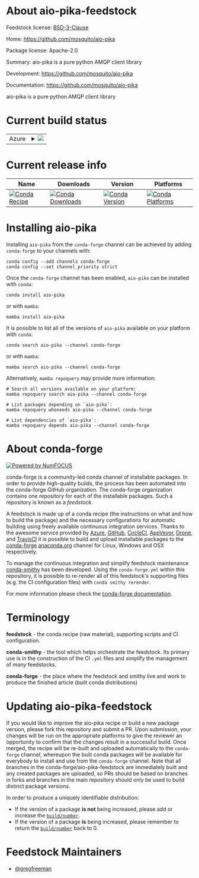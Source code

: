 About aio-pika-feedstock
========================

Feedstock license: [BSD-3-Clause](https://github.com/conda-forge/aio-pika-feedstock/blob/main/LICENSE.txt)

Home: https://github.com/mosquito/aio-pika

Package license: Apache-2.0

Summary: aio-pika is a pure python AMQP client library

Development: https://github.com/mosquito/aio-pika

Documentation: https://github.com/mosquito/aio-pika

aio-pika is a pure python AMQP client library


Current build status
====================


<table>
    
  <tr>
    <td>Azure</td>
    <td>
      <details>
        <summary>
          <a href="https://dev.azure.com/conda-forge/feedstock-builds/_build/latest?definitionId=7107&branchName=main">
            <img src="https://dev.azure.com/conda-forge/feedstock-builds/_apis/build/status/aio-pika-feedstock?branchName=main">
          </a>
        </summary>
        <table>
          <thead><tr><th>Variant</th><th>Status</th></tr></thead>
          <tbody><tr>
              <td>linux_64_python3.10.____cpython</td>
              <td>
                <a href="https://dev.azure.com/conda-forge/feedstock-builds/_build/latest?definitionId=7107&branchName=main">
                  <img src="https://dev.azure.com/conda-forge/feedstock-builds/_apis/build/status/aio-pika-feedstock?branchName=main&jobName=linux&configuration=linux%20linux_64_python3.10.____cpython" alt="variant">
                </a>
              </td>
            </tr><tr>
              <td>linux_64_python3.11.____cpython</td>
              <td>
                <a href="https://dev.azure.com/conda-forge/feedstock-builds/_build/latest?definitionId=7107&branchName=main">
                  <img src="https://dev.azure.com/conda-forge/feedstock-builds/_apis/build/status/aio-pika-feedstock?branchName=main&jobName=linux&configuration=linux%20linux_64_python3.11.____cpython" alt="variant">
                </a>
              </td>
            </tr><tr>
              <td>linux_64_python3.12.____cpython</td>
              <td>
                <a href="https://dev.azure.com/conda-forge/feedstock-builds/_build/latest?definitionId=7107&branchName=main">
                  <img src="https://dev.azure.com/conda-forge/feedstock-builds/_apis/build/status/aio-pika-feedstock?branchName=main&jobName=linux&configuration=linux%20linux_64_python3.12.____cpython" alt="variant">
                </a>
              </td>
            </tr><tr>
              <td>linux_64_python3.9.____cpython</td>
              <td>
                <a href="https://dev.azure.com/conda-forge/feedstock-builds/_build/latest?definitionId=7107&branchName=main">
                  <img src="https://dev.azure.com/conda-forge/feedstock-builds/_apis/build/status/aio-pika-feedstock?branchName=main&jobName=linux&configuration=linux%20linux_64_python3.9.____cpython" alt="variant">
                </a>
              </td>
            </tr><tr>
              <td>osx_64_python3.10.____cpython</td>
              <td>
                <a href="https://dev.azure.com/conda-forge/feedstock-builds/_build/latest?definitionId=7107&branchName=main">
                  <img src="https://dev.azure.com/conda-forge/feedstock-builds/_apis/build/status/aio-pika-feedstock?branchName=main&jobName=osx&configuration=osx%20osx_64_python3.10.____cpython" alt="variant">
                </a>
              </td>
            </tr><tr>
              <td>osx_64_python3.11.____cpython</td>
              <td>
                <a href="https://dev.azure.com/conda-forge/feedstock-builds/_build/latest?definitionId=7107&branchName=main">
                  <img src="https://dev.azure.com/conda-forge/feedstock-builds/_apis/build/status/aio-pika-feedstock?branchName=main&jobName=osx&configuration=osx%20osx_64_python3.11.____cpython" alt="variant">
                </a>
              </td>
            </tr><tr>
              <td>osx_64_python3.12.____cpython</td>
              <td>
                <a href="https://dev.azure.com/conda-forge/feedstock-builds/_build/latest?definitionId=7107&branchName=main">
                  <img src="https://dev.azure.com/conda-forge/feedstock-builds/_apis/build/status/aio-pika-feedstock?branchName=main&jobName=osx&configuration=osx%20osx_64_python3.12.____cpython" alt="variant">
                </a>
              </td>
            </tr><tr>
              <td>osx_64_python3.9.____cpython</td>
              <td>
                <a href="https://dev.azure.com/conda-forge/feedstock-builds/_build/latest?definitionId=7107&branchName=main">
                  <img src="https://dev.azure.com/conda-forge/feedstock-builds/_apis/build/status/aio-pika-feedstock?branchName=main&jobName=osx&configuration=osx%20osx_64_python3.9.____cpython" alt="variant">
                </a>
              </td>
            </tr><tr>
              <td>osx_arm64_python3.10.____cpython</td>
              <td>
                <a href="https://dev.azure.com/conda-forge/feedstock-builds/_build/latest?definitionId=7107&branchName=main">
                  <img src="https://dev.azure.com/conda-forge/feedstock-builds/_apis/build/status/aio-pika-feedstock?branchName=main&jobName=osx&configuration=osx%20osx_arm64_python3.10.____cpython" alt="variant">
                </a>
              </td>
            </tr><tr>
              <td>osx_arm64_python3.11.____cpython</td>
              <td>
                <a href="https://dev.azure.com/conda-forge/feedstock-builds/_build/latest?definitionId=7107&branchName=main">
                  <img src="https://dev.azure.com/conda-forge/feedstock-builds/_apis/build/status/aio-pika-feedstock?branchName=main&jobName=osx&configuration=osx%20osx_arm64_python3.11.____cpython" alt="variant">
                </a>
              </td>
            </tr><tr>
              <td>osx_arm64_python3.12.____cpython</td>
              <td>
                <a href="https://dev.azure.com/conda-forge/feedstock-builds/_build/latest?definitionId=7107&branchName=main">
                  <img src="https://dev.azure.com/conda-forge/feedstock-builds/_apis/build/status/aio-pika-feedstock?branchName=main&jobName=osx&configuration=osx%20osx_arm64_python3.12.____cpython" alt="variant">
                </a>
              </td>
            </tr><tr>
              <td>osx_arm64_python3.9.____cpython</td>
              <td>
                <a href="https://dev.azure.com/conda-forge/feedstock-builds/_build/latest?definitionId=7107&branchName=main">
                  <img src="https://dev.azure.com/conda-forge/feedstock-builds/_apis/build/status/aio-pika-feedstock?branchName=main&jobName=osx&configuration=osx%20osx_arm64_python3.9.____cpython" alt="variant">
                </a>
              </td>
            </tr><tr>
              <td>win_64_python3.10.____cpython</td>
              <td>
                <a href="https://dev.azure.com/conda-forge/feedstock-builds/_build/latest?definitionId=7107&branchName=main">
                  <img src="https://dev.azure.com/conda-forge/feedstock-builds/_apis/build/status/aio-pika-feedstock?branchName=main&jobName=win&configuration=win%20win_64_python3.10.____cpython" alt="variant">
                </a>
              </td>
            </tr><tr>
              <td>win_64_python3.11.____cpython</td>
              <td>
                <a href="https://dev.azure.com/conda-forge/feedstock-builds/_build/latest?definitionId=7107&branchName=main">
                  <img src="https://dev.azure.com/conda-forge/feedstock-builds/_apis/build/status/aio-pika-feedstock?branchName=main&jobName=win&configuration=win%20win_64_python3.11.____cpython" alt="variant">
                </a>
              </td>
            </tr><tr>
              <td>win_64_python3.12.____cpython</td>
              <td>
                <a href="https://dev.azure.com/conda-forge/feedstock-builds/_build/latest?definitionId=7107&branchName=main">
                  <img src="https://dev.azure.com/conda-forge/feedstock-builds/_apis/build/status/aio-pika-feedstock?branchName=main&jobName=win&configuration=win%20win_64_python3.12.____cpython" alt="variant">
                </a>
              </td>
            </tr><tr>
              <td>win_64_python3.9.____cpython</td>
              <td>
                <a href="https://dev.azure.com/conda-forge/feedstock-builds/_build/latest?definitionId=7107&branchName=main">
                  <img src="https://dev.azure.com/conda-forge/feedstock-builds/_apis/build/status/aio-pika-feedstock?branchName=main&jobName=win&configuration=win%20win_64_python3.9.____cpython" alt="variant">
                </a>
              </td>
            </tr>
          </tbody>
        </table>
      </details>
    </td>
  </tr>
</table>

Current release info
====================

| Name | Downloads | Version | Platforms |
| --- | --- | --- | --- |
| [![Conda Recipe](https://img.shields.io/badge/recipe-aio--pika-green.svg)](https://anaconda.org/conda-forge/aio-pika) | [![Conda Downloads](https://img.shields.io/conda/dn/conda-forge/aio-pika.svg)](https://anaconda.org/conda-forge/aio-pika) | [![Conda Version](https://img.shields.io/conda/vn/conda-forge/aio-pika.svg)](https://anaconda.org/conda-forge/aio-pika) | [![Conda Platforms](https://img.shields.io/conda/pn/conda-forge/aio-pika.svg)](https://anaconda.org/conda-forge/aio-pika) |

Installing aio-pika
===================

Installing `aio-pika` from the `conda-forge` channel can be achieved by adding `conda-forge` to your channels with:

```
conda config --add channels conda-forge
conda config --set channel_priority strict
```

Once the `conda-forge` channel has been enabled, `aio-pika` can be installed with `conda`:

```
conda install aio-pika
```

or with `mamba`:

```
mamba install aio-pika
```

It is possible to list all of the versions of `aio-pika` available on your platform with `conda`:

```
conda search aio-pika --channel conda-forge
```

or with `mamba`:

```
mamba search aio-pika --channel conda-forge
```

Alternatively, `mamba repoquery` may provide more information:

```
# Search all versions available on your platform:
mamba repoquery search aio-pika --channel conda-forge

# List packages depending on `aio-pika`:
mamba repoquery whoneeds aio-pika --channel conda-forge

# List dependencies of `aio-pika`:
mamba repoquery depends aio-pika --channel conda-forge
```


About conda-forge
=================

[![Powered by
NumFOCUS](https://img.shields.io/badge/powered%20by-NumFOCUS-orange.svg?style=flat&colorA=E1523D&colorB=007D8A)](https://numfocus.org)

conda-forge is a community-led conda channel of installable packages.
In order to provide high-quality builds, the process has been automated into the
conda-forge GitHub organization. The conda-forge organization contains one repository
for each of the installable packages. Such a repository is known as a *feedstock*.

A feedstock is made up of a conda recipe (the instructions on what and how to build
the package) and the necessary configurations for automatic building using freely
available continuous integration services. Thanks to the awesome service provided by
[Azure](https://azure.microsoft.com/en-us/services/devops/), [GitHub](https://github.com/),
[CircleCI](https://circleci.com/), [AppVeyor](https://www.appveyor.com/),
[Drone](https://cloud.drone.io/welcome), and [TravisCI](https://travis-ci.com/)
it is possible to build and upload installable packages to the
[conda-forge](https://anaconda.org/conda-forge) [anaconda.org](https://anaconda.org/)
channel for Linux, Windows and OSX respectively.

To manage the continuous integration and simplify feedstock maintenance
[conda-smithy](https://github.com/conda-forge/conda-smithy) has been developed.
Using the ``conda-forge.yml`` within this repository, it is possible to re-render all of
this feedstock's supporting files (e.g. the CI configuration files) with ``conda smithy rerender``.

For more information please check the [conda-forge documentation](https://conda-forge.org/docs/).

Terminology
===========

**feedstock** - the conda recipe (raw material), supporting scripts and CI configuration.

**conda-smithy** - the tool which helps orchestrate the feedstock.
                   Its primary use is in the construction of the CI ``.yml`` files
                   and simplify the management of *many* feedstocks.

**conda-forge** - the place where the feedstock and smithy live and work to
                  produce the finished article (built conda distributions)


Updating aio-pika-feedstock
===========================

If you would like to improve the aio-pika recipe or build a new
package version, please fork this repository and submit a PR. Upon submission,
your changes will be run on the appropriate platforms to give the reviewer an
opportunity to confirm that the changes result in a successful build. Once
merged, the recipe will be re-built and uploaded automatically to the
`conda-forge` channel, whereupon the built conda packages will be available for
everybody to install and use from the `conda-forge` channel.
Note that all branches in the conda-forge/aio-pika-feedstock are
immediately built and any created packages are uploaded, so PRs should be based
on branches in forks and branches in the main repository should only be used to
build distinct package versions.

In order to produce a uniquely identifiable distribution:
 * If the version of a package **is not** being increased, please add or increase
   the [``build/number``](https://docs.conda.io/projects/conda-build/en/latest/resources/define-metadata.html#build-number-and-string).
 * If the version of a package **is** being increased, please remember to return
   the [``build/number``](https://docs.conda.io/projects/conda-build/en/latest/resources/define-metadata.html#build-number-and-string)
   back to 0.

Feedstock Maintainers
=====================

* [@gregfreeman](https://github.com/gregfreeman/)

